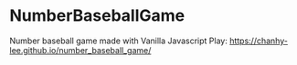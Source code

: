 # NumberBaseballGame
Number baseball game made with Vanilla Javascript
Play: https://chanhy-lee.github.io/number_baseball_game/
